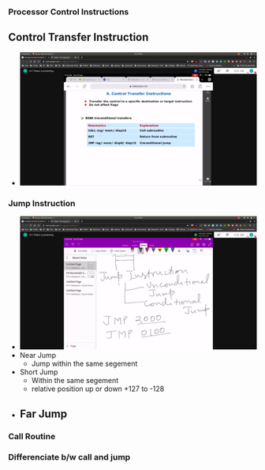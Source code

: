 ### Processor Control Instructions

## Control Transfer Instruction
- ![ctrl_trnsfer](ctrl_trnsfer.jpg)

### Jump Instruction
- ![JMP_un](JMP_un.jpg)
- Near Jump
  - Jump within the same segement
- Short Jump
  - Within the same segement
  - relative position up or down +127 to -128
- Far Jump
  - 
### Call Routine
### Differenciate b/w call and jump